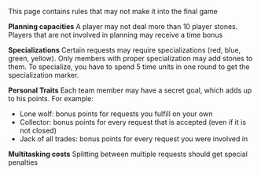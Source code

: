 This page contains rules that may not make it into the final game

__Planning capacities__
A player may not deal more than 10 player stones. 
Players that are not involved in planning may receive a time bonus

__Specializations__
Certain requests may require specializations (red, blue, green, yellow). 
Only members with proper specialization may add stones to them. 
To specialize, you have to spend 5 time units in one round to get the specialization marker.

__Personal Traits__
Each team member may have a secret goal, which adds up to his points. For example:
* Lone wolf: bonus points for requests you fulfill on your own
* Collector: bonus points for every request that is accepted (even if it is not closed)
* Jack of all trades: bonus points for every request you were involved in

__Multitasking costs__
Splitting between multiple requests should get special penalties